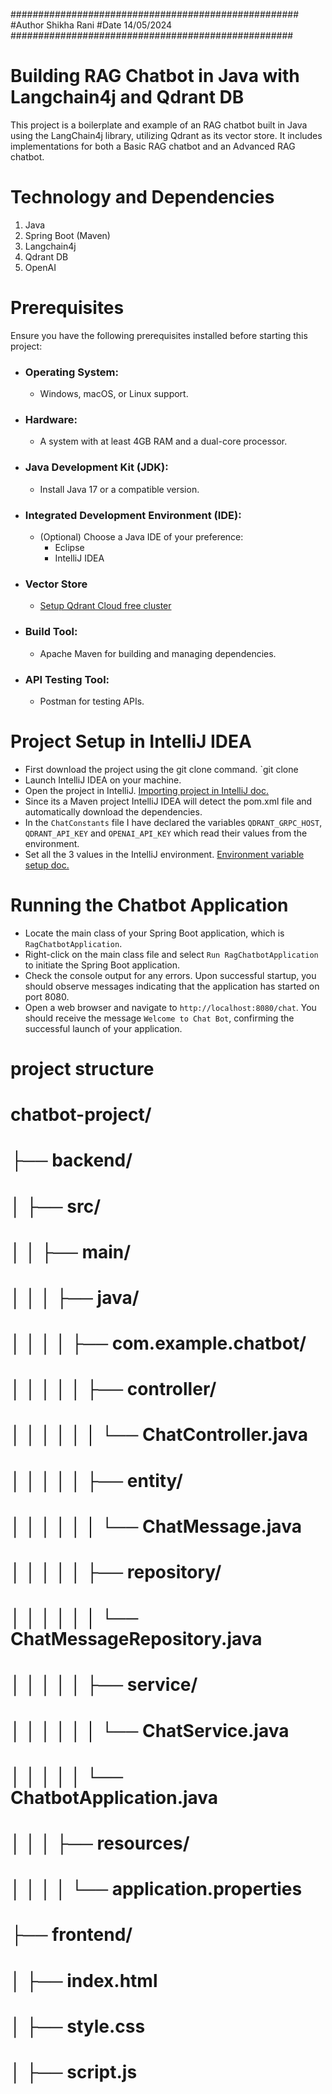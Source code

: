 ####################################################
#Author Shikha Rani
#Date 14/05/2024
###################################################



# Building RAG Chatbot in Java with Langchain4j and Qdrant DB
This project is a boilerplate and example of an RAG chatbot built in Java using the LangChain4j library, utilizing Qdrant as its vector store. It includes implementations for both a Basic RAG chatbot and an Advanced RAG chatbot.

# Technology and Dependencies
1. Java
2. Spring Boot (Maven)
3. Langchain4j
4. Qdrant DB
5. OpenAI

# Prerequisites
Ensure you have the following prerequisites installed before starting this project:

- ### Operating System:
    -  Windows, macOS, or Linux support.

- ### Hardware:
    - A system with at least 4GB RAM and a dual-core processor.

- ### Java Development Kit (JDK):
    - Install Java 17 or a compatible version.

- ### Integrated Development Environment (IDE):
     - (Optional) Choose a Java IDE of your preference:
       - Eclipse 
       - IntelliJ IDEA

- ### Vector Store
  - [Setup Qdrant Cloud free cluster](https://qdrant.tech/documentation/cloud/quickstart-cloud/) 

- ### Build Tool:
    - Apache Maven for building and managing dependencies.

- ### API Testing Tool:
    - Postman for testing APIs.


# Project Setup in IntelliJ IDEA
- First download the project using the git clone command. `git clone 
- Launch IntelliJ IDEA on your machine.
- Open the project in IntelliJ. [Importing project in IntelliJ doc.](https://www.jetbrains.com/help/idea/maven-support.html#maven_import_project_start)
- Since its a Maven project IntelliJ IDEA will detect the pom.xml file and automatically download the dependencies.
- In the `ChatConstants` file I have declared the variables `QDRANT_GRPC_HOST`, `QDRANT_API_KEY` and `OPENAI_API_KEY` which read their values from the environment.
- Set all the 3 values in the IntelliJ environment. [Environment variable setup doc.](https://education.launchcode.org/gis-devops/configurations/02-environment-variables-intellij/index.html)

# Running the Chatbot Application
- Locate the main class of your Spring Boot application, which is `RagChatbotApplication`.
- Right-click on the main class file and select `Run RagChatbotApplication` to initiate the Spring Boot application.
- Check the console output for any errors. Upon successful startup, you should observe messages indicating that the application has started on port 8080.
- Open a web browser and navigate to `http://localhost:8080/chat`. You should receive the message `Welcome to Chat Bot`, confirming the successful launch of your application.


# project structure
# chatbot-project/
# ├── backend/
# │   ├── src/
# │   │   ├── main/
# │   │   │   ├── java/
# │   │   │   │   ├── com.example.chatbot/
# │   │   │   │   │   ├── controller/
# │   │   │   │   │   │   └── ChatController.java
# │   │   │   │   │   ├── entity/
# │   │   │   │   │   │   └── ChatMessage.java
# │   │   │   │   │   ├── repository/
# │   │   │   │   │   │   └── ChatMessageRepository.java
# │   │   │   │   │   ├── service/
# │   │   │   │   │   │   └── ChatService.java
# │   │   │   │   │   └── ChatbotApplication.java
# │   │   │   ├── resources/
# │   │   │   │   └── application.properties
# ├── frontend/
# │   ├── index.html
# │   ├── style.css
# │   ├── script.js 
